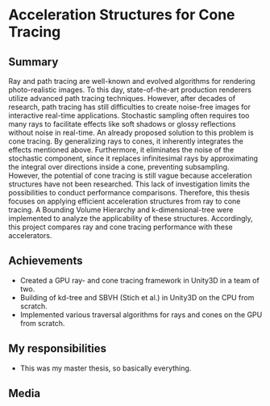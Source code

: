 # Acceleration Structures for Cone Tracing
## Summary
Ray and path tracing are well-known and evolved algorithms for rendering photo-realistic images.
To this day, state-of-the-art production renderers utilize advanced path tracing techniques. However,
after decades of research, path tracing has still difficulties to create noise-free images for interactive
real-time applications. Stochastic sampling often requires too many rays to facilitate effects like soft shadows
or glossy reflections without noise in real-time. An already proposed solution to this problem
is cone tracing. By generalizing rays to cones, it inherently integrates the effects mentioned above.
Furthermore, it eliminates the noise of the stochastic component, since it replaces infinitesimal rays
by approximating the integral over directions inside a cone, preventing subsampling. However, the
potential of cone tracing is still vague because acceleration structures have not been researched.
This lack of investigation limits the possibilities to conduct performance comparisons. Therefore,
this thesis focuses on applying efficient acceleration structures from ray to cone tracing. A Bounding
Volume Hierarchy and k-dimensional-tree were implemented to analyze the applicability of these
structures. Accordingly, this project compares ray and cone tracing performance with these accelerators.

## Achievements
* Created a GPU ray- and cone tracing framework in Unity3D in a team of two.
* Building of kd-tree and SBVH (Stich et al.) in Unity3D on the CPU from scratch.
* Implemented various traversal algorithms for rays and cones on the GPU from scratch.

## My responsibilities
* This was my master thesis, so basically everything.

## Media

